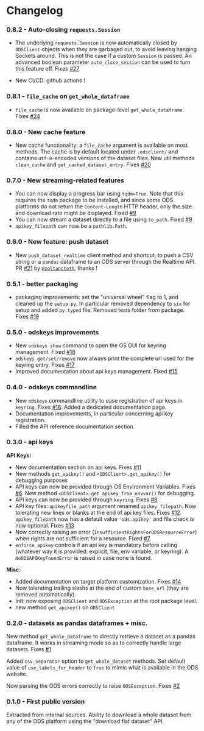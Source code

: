 # Changelog

### 0.8.2 - Auto-closing `requests.Session` 

 - The underlying `requests.Session` is now automatically closed by `ODSClient` objects when they are garbaged out, to avoid leaving hanging Sockets around. This is not the case if a custom `Session` is passed. An advanced boolean parameter `auto_close_session` can be used to turn this feature off. Fixes [#27](https://github.com/smarie/python-odsclient/issues/27)

 - New CI/CD: github actions !

### 0.8.1 - `file_cache` on `get_whole_dataframe`

 - `file_cache` is now available on package-level `get_whole_dataframe`. Fixes [#24](https://github.com/smarie/python-odsclient/issues/24)

### 0.8.0 - New cache feature

 - New cache functionality: a `file_cache` argument is available on most methods. The cache is by default located under `.odsclient/` and contains `utf-8`-encoded versions of the dataset files. New util methods `clean_cache` and `get_cached_dataset_entry`. Fixes [#20](https://github.com/smarie/python-odsclient/issues/20)

### 0.7.0 - New streaming-related features

 - You can now display a progress bar using `tqdm=True`. Note that this requires the `tqdm` package to be installed, and since some ODS platforms do not return the `Content-Length` HTTP header, only the size and download rate might be displayed. Fixed [#9](https://github.com/smarie/python-odsclient/issues/9)
 - You can now stream a dataset directly to a file using `to_path`. Fixed [#9](https://github.com/smarie/python-odsclient/issues/9)
 - `apikey_filepath` can now be a `pathlib.Path`.

### 0.6.0 - New feature: push dataset

 - New `push_dataset_realtime` client method and shortcut, to push a CSV string or a `pandas` dataframe to an ODS server through the Realtime API. PR [#21](https://github.com/smarie/python-odsclient/pull/21) by [`@zoltanctoth`](https://github.com/zoltanctoth), thanks !

### 0.5.1 - better packaging

 - packaging improvements: set the "universal wheel" flag to 1, and cleaned up the `setup.py`. In particular removed dependency to `six` for setup and added `py.typed` file. Removed tests folder from package. Fixes [#19](https://github.com/smarie/python-odsclient/issues/19)

### 0.5.0 - odskeys improvements

 - New `odskeys show` command to open the OS GUI for keyring management. Fixed [#18](https://github.com/smarie/python-odsclient/issues/18)
 - `odskeys get/set/remove` now always print the complete url used for the keyring entry. Fixes [#17](https://github.com/smarie/python-odsclient/issues/17)
 - Improved documentation about api keys management. Fixed [#15](https://github.com/smarie/python-odsclient/issues/15)

### 0.4.0 - odskeys commandline

 - New `odskeys` commandline utility to ease registration of api keys in `keyring`. Fixes [#16](https://github.com/smarie/python-odsclient/issues/16). Added a dedicated documentation page.
 - Documentation improvements, in particular concerning api key registration.
 - Filled the API reference documentation section

### 0.3.0 -  api keys

**API Keys:**

 - New documentation section on api keys. Fixes [#11](https://github.com/smarie/python-odsclient/issues/11)
 - New methods `get_apikey()` and `<ODSClient>.get_apikey()` for debugging purposes
 - API keys can now be provided through OS Environment Variables. Fixes [#6](https://github.com/smarie/python-odsclient/issues/6). New method `<ODSClient>.get_apikey_from_envvar()` for debugging.
 - API keys can now be provided through `keyring`. Fixes [#8](https://github.com/smarie/python-odsclient/issues/8)
 - API key files: `apikeyfile_path` argument renamed `apikey_filepath`. Now tolerating new lines or blanks at the end of api key files. Fixes [#12](https://github.com/smarie/python-odsclient/issues/12). `apikey_filepath` now has a default value `'ods.apikey'` and file check is now optional. Fixes [#13](https://github.com/smarie/python-odsclient/issues/13)
 - Now correctly raising an error (`InsufficientRightsForODSResourceError`) when rights are not sufficient for a resource. Fixed [#7](https://github.com/smarie/python-odsclient/issues/7).
 - `enforce_apikey` controls if an api key is mandatory before calling (whatever way it is provided: explicit, file, env variable, or keyring). A `NoODSAPIKeyFoundError` is raised in case none is found.

**Misc:**

 - Added documentation on target platform customization. Fixes [#14](https://github.com/smarie/python-odsclient/issues/14)
 - Now tolerating trailing slashs at the end of custom `base_url` (they are removed automatically).
 - Init: now exposing `ODSClient` and `ODSException` at the root package level.
 - new method `get_apikey()` on `ODSClient`

### 0.2.0 - datasets as pandas dataframes + misc.

New method `get_whole_dataframe` to directly retrieve a dataset as a pandas dataframe. It works in streaming mode so as to correctly handle large datasets. Fixes [#1](https://github.com/smarie/python-odsclient/issues/1) 

Added `csv_separator` option to `get_whole_dataset` methods. Set default value of `use_labels_for_header` to `True` to mimic what is available in the ODS website.

Now parsing the ODS errors correctly to raise `ODSException`. Fixes [#2](https://github.com/smarie/python-odsclient/issues/2) 

### 0.1.0 - First public version

Extracted from internal sources. Ability to download a whole dataset from any of the ODS platform using the "download flat dataset" API.
